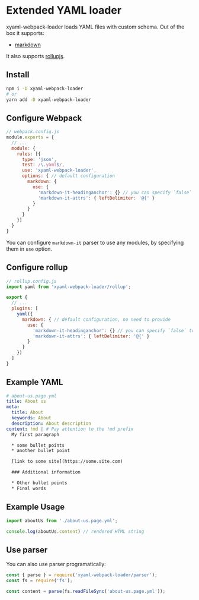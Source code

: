 # Extended YAML loader

xyaml-webpack-loader loads YAML files with custom schema. Out of the box it supports:
- [markdown](https://en.wikipedia.org/wiki/Markdown)

It also supports [rollupjs](https://rollupjs.org/guide/en/).

## Install

```sh
npm i -D xyaml-webpack-loader
# or
yarn add -D xyaml-webpack-loader
```

## Configure Webpack

```js
// webpack.config.js
module.exports = {
  // ...
  module: {
    rules: [{
      type: 'json',
      test: /\.yaml$/,
      use: 'xyaml-webpack-loader',
      options: { // default configuration
        markdown: {
          use: {
            'markdown-it-headinganchor': {} // you can specify `false` to disable plugin
            'markdown-it-attrs': { leftDelimiter: '@{' }
          }
        }
      }
    }]
  }
}
```

You can configure `markdown-it` parser to use any modules, by specifying them in `use` option.

## Configure rollup

```js
// rollup.config.js
import yaml from 'xyaml-webpack-loader/rollup';

export {
  // ...
  plugins: [
    yaml({
      markdown: { // default configuration, no need to provide
        use: {
          'markdown-it-headinganchor': {} // you can specify `false` to disable plugin
          'markdown-it-attrs': { leftDelimiter: '@{' }
        }
      }
    })
  ]
}
```

## Example YAML

```yaml
# about-us.page.yml
title: About us
meta:
  title: About
  keywords: About
  description: About description
content: !md | # Pay attention to the !md prefix
  My first paragraph

  * some bullet points
  * another bullet point

  [link to some site](https://some.site.com)

  ### Additional information

  * Other bullet points
  * Final words
```

## Example Usage

```js
import aboutUs from './about-us.page.yml';

console.log(aboutUs.content) // rendered HTML string
```

## Use parser

You can also use parser programatically:

```js
const { parse } = require('xyaml-webpack-loader/parser');
const fs = require('fs');

const content = parse(fs.readFileSync('about-us.page.yml'));
```
